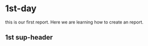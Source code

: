 # 1st-day
this is our first report. Here we are learning how to create an report.

## 1st sup-header

